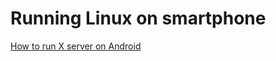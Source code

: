 # Running Linux on smartphone

[How to run X server on Android](https://klipper.discourse.group/t/how-to-klipperscreen-on-android-smart-phones/1196/16?page=3)
